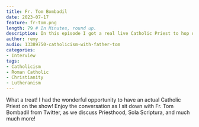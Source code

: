 ```yaml
---
title: Fr. Tom Bombadil
date: 2023-07-17
feature: fr-tom.png
length: 79 # In Minutes, round up.
description: In this episode I got a real live Catholic Priest to hop on with me!
author: remy
audio: 13389750-catholicism-with-father-tom
categories:
- Interview
tags: 
- Catholicism
- Roman Catholic
- Christianity
- Lutheranism
---
```


What a treat! I had the wonderful opportunity to have an actual Catholic Priest on the show! Enjoy the conversation as I sit down with Fr. Tom Bombadil from Twitter, as we discuss Priesthood, Sola Scriptura, and much much more!